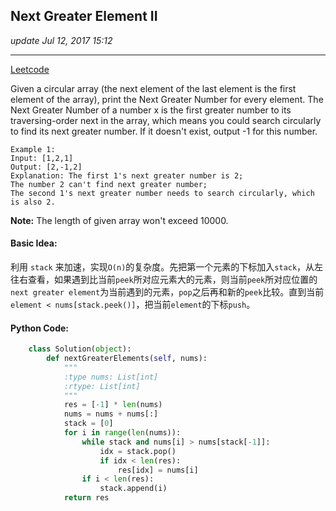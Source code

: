 ## Next Greater Element II
_update Jul 12, 2017 15:12_

---
[Leetcode](https://leetcode.com/problems/next-greater-element-ii/#/solutions)

Given a circular array (the next element of the last element is the first element of the array), print the Next Greater Number for every element. The Next Greater Number of a number x is the first greater number to its traversing-order next in the array, which means you could search circularly to find its next greater number. If it doesn't exist, output -1 for this number.

    Example 1:
    Input: [1,2,1]
    Output: [2,-1,2]
    Explanation: The first 1's next greater number is 2; 
    The number 2 can't find next greater number; 
    The second 1's next greater number needs to search circularly, which is also 2.
**Note:** The length of given array won't exceed 10000.

#### Basic Idea:
利用 `stack` 来加速，实现`O(n)`的复杂度。先把第一个元素的下标加入`stack`，从左往右查看，如果遇到比当前`peek`所对应元素大的元素，则当前`peek`所对应位置的`next greater element`为当前遇到的元素，`pop`之后再和新的`peek`比较。直到当前`element < nums[stack.peek()]`，把当前`element`的下标`push`。

#### Python Code:
```python
    class Solution(object):
        def nextGreaterElements(self, nums):
            """
            :type nums: List[int]
            :rtype: List[int]
            """
            res = [-1] * len(nums)
            nums = nums + nums[:]
            stack = [0]
            for i in range(len(nums)):
                while stack and nums[i] > nums[stack[-1]]:
                    idx = stack.pop()
                    if idx < len(res):
                        res[idx] = nums[i]
                if i < len(res):
                    stack.append(i)
            return res
```

